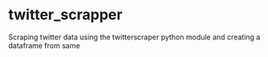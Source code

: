 # twitter_scrapper
Scraping twitter data using the twitterscraper python module and creating a dataframe from same
